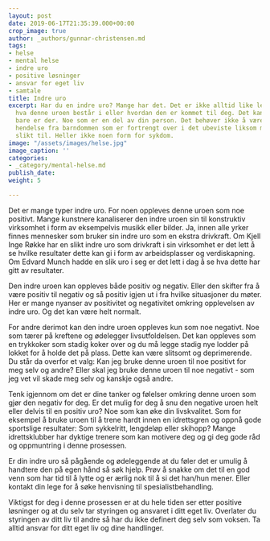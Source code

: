 ```yaml
---
layout: post
date: 2019-06-17T21:35:39.000+00:00
crop_image: true
author: _authors/gunnar-christensen.md
tags:
- helse
- mental helse
- indre uro
- positive løsninger
- ansvar for eget liv
- samtale
title: Indre uro
excerpt: Har du en indre uro? Mange har det. Det er ikke alltid like lett å forstå
  hva denne uroen består i eller hvordan den er kommet til deg. Det kan være noe som
  bare er der. Noe som er en del av din person. Det behøver ikke å være en dramatisk
  hendelse fra barndommen som er fortrengt over i det ubeviste liksom mange psykologiserer
  slikt til. Heller ikke noen form for sykdom.
image: "/assets/images/helse.jpg"
image_caption: ''
categories:
- _category/mental-helse.md
publish_date: 
weight: 5

---
```

Det er mange typer indre uro. For noen oppleves denne uroen som noe positivt. Mange kunstnere kanaliserer den indre uroen sin til konstruktiv virksomhet i form av eksempelvis musikk eller bilder. Ja, innen alle yrker finnes mennesker som bruker sin indre uro som en ekstra drivkraft. Om Kjell Inge Røkke har en slikt indre uro som drivkraft i sin virksomhet er det lett å se hvilke resultater dette kan gi i form av arbeidsplasser og verdiskapning. Om Edvard Munch hadde en slik uro i seg er det lett i dag å se hva dette har gitt av resultater.

Den indre uroen kan oppleves både positiv og negativ. Eller den skifter fra å være positiv til negativ og så positiv igjen ut i fra hvilke situasjoner du møter. Her er mange nyanser av positivitet og negativitet omkring opplevelsen av indre uro. Og det kan være helt normalt.

For andre derimot kan den indre uroen oppleves kun som noe negativt. Noe som tærer på kreftene og ødelegger livsutfoldelsen. Det kan oppleves som en trykkoker som stadig koker over og du må legge stadig nye lodder på lokket for å holde det på plass. Dette kan være slitsomt og deprimerende. Du står da overfor et valg: Kan jeg bruke denne uroen til noe positivt for meg selv og andre? Eller skal jeg bruke denne uroen til noe negativt - som jeg vet vil skade meg selv og kanskje også andre.

Tenk igjennom om det er dine tanker og følelser omkring denne uroen som gjør den negativ for deg. Er det mulig for deg å snu den negative uroen helt eller delvis til en positiv uro? Noe som kan øke din livskvalitet. Som for eksempel å bruke uroen til å trene hardt innen en idrettsgren og oppnå gode sportslige resultater: Som sykkelritt, lengdeløp eller skihopp? Mange idrettsklubber har dyktige trenere som kan motivere deg og gi deg gode råd og oppmuntring i denne prosessen.

Er din indre uro så pågående og ødeleggende at du føler det er umulig å handtere den på egen hånd så søk hjelp. Prøv å snakke om det til en god venn som har tid til å lytte og er ærlig nok til å si det han/hun mener. Eller kontakt din lege for å søke henvisning til spesialistbehandling.

Viktigst for deg i denne prosessen er at du hele tiden ser etter positive løsninger og at du selv tar styringen og ansvaret i ditt eget liv. Overlater du styringen av ditt liv til andre så har du ikke definert deg selv som voksen. Ta alltid ansvar for ditt eget liv og dine handlinger.